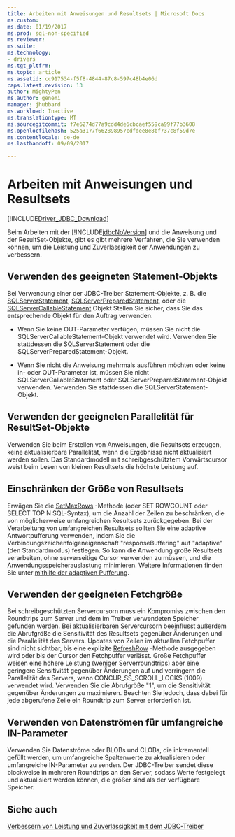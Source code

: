 ```yaml
---
title: Arbeiten mit Anweisungen und Resultsets | Microsoft Docs
ms.custom: 
ms.date: 01/19/2017
ms.prod: sql-non-specified
ms.reviewer: 
ms.suite: 
ms.technology:
- drivers
ms.tgt_pltfrm: 
ms.topic: article
ms.assetid: cc917534-f5f8-4844-87c8-597c48b4e06d
caps.latest.revision: 13
author: MightyPen
ms.author: genemi
manager: jhubbard
ms.workload: Inactive
ms.translationtype: MT
ms.sourcegitcommit: f7e6274d77a9cdd4de6cbcaef559ca99f77b3608
ms.openlocfilehash: 525a3177f662898957cdfdee8e8bf737c8f59d7e
ms.contentlocale: de-de
ms.lasthandoff: 09/09/2017

---
```

# <a name="working-with-statements-and-result-sets"></a>Arbeiten mit Anweisungen und Resultsets
[!INCLUDE[Driver_JDBC_Download](../../includes/driver_jdbc_download.md)]

  Beim Arbeiten mit der [!INCLUDE[jdbcNoVersion](../../includes/jdbcnoversion_md.md)] und die Anweisung und der ResultSet-Objekte, gibt es gibt mehrere Verfahren, die Sie verwenden können, um die Leistung und Zuverlässigkeit der Anwendungen zu verbessern.  
  
## <a name="use-the-appropriate-statement-object"></a>Verwenden des geeigneten Statement-Objekts  
 Bei Verwendung einer der JDBC-Treiber Statement-Objekte, z. B. die [SQLServerStatement](../../connect/jdbc/reference/sqlserverstatement-class.md), [SQLServerPreparedStatement](../../connect/jdbc/reference/sqlserverpreparedstatement-class.md), oder die [SQLServerCallableStatement](../../connect/jdbc/reference/sqlservercallablestatement-class.md) Objekt Stellen Sie sicher, dass Sie das entsprechende Objekt für den Auftrag verwenden.  
  
-   Wenn Sie keine OUT-Parameter verfügen, müssen Sie nicht die SQLServerCallableStatement-Objekt verwendet wird. Verwenden Sie stattdessen die SQLServerStatement oder die SQLServerPreparedStatement-Objekt.  
  
-   Wenn Sie nicht die Anweisung mehrmals ausführen möchten oder keine in- oder OUT-Parameter ist, müssen Sie nicht SQLServerCallableStatement oder SQLServerPreparedStatement-Objekt verwenden. Verwenden Sie stattdessen die SQLServerStatement-Objekt.  
  
## <a name="use-the-appropriate-concurrency-for-resultset-objects"></a>Verwenden der geeigneten Parallelität für ResultSet-Objekte  
 Verwenden Sie beim Erstellen von Anweisungen, die Resultsets erzeugen, keine aktualisierbare Parallelität, wenn die Ergebnisse nicht aktualisiert werden sollen. Das Standardmodell mit schreibgeschütztem Vorwärtscursor weist beim Lesen von kleinen Resultsets die höchste Leistung auf.  
  
## <a name="limit-the-size-of-your-result-sets"></a>Einschränken der Größe von Resultsets  
 Erwägen Sie die [SetMaxRows](../../connect/jdbc/reference/setmaxrows-method-sqlserverstatement.md) -Methode (oder SET ROWCOUNT oder SELECT TOP N SQL-Syntax), um die Anzahl der Zeilen zu beschränken, die von möglicherweise umfangreichen Resultsets zurückgegeben. Bei der Verarbeitung von umfangreichen Resultsets sollten Sie eine adaptive Antwortpufferung verwenden, indem Sie die Verbindungszeichenfolgeneigenschaft "responseBuffering" auf "adaptive" (den Standardmodus) festlegen. So kann die Anwendung große Resultsets verarbeiten, ohne serverseitige Cursor verwenden zu müssen, und die Anwendungsspeicherauslastung minimieren. Weitere Informationen finden Sie unter [mithilfe der adaptiven Pufferung](../../connect/jdbc/using-adaptive-buffering.md).  
  
## <a name="use-the-appropriate-fetch-size"></a>Verwenden der geeigneten Fetchgröße  
 Bei schreibgeschützten Servercursorn muss ein Kompromiss zwischen den Roundtrips zum Server und dem im Treiber verwendeten Speicher gefunden werden. Bei aktualisierbaren Servercursorn beeinflusst außerdem die Abrufgröße die Sensitivität des Resultsets gegenüber Änderungen und die Parallelität des Servers. Updates von Zeilen im aktuellen Fetchpuffer sind nicht sichtbar, bis eine explizite [RefreshRow](../../connect/jdbc/reference/refreshrow-method-sqlserverresultset.md) -Methode ausgegeben wird oder bis der Cursor den Fetchpuffer verlässt. Große Fetchpuffer weisen eine höhere Leistung (weniger Serverroundtrips) aber eine geringere Sensitivität gegenüber Änderungen auf und verringern die Parallelität des Servers, wenn CONCUR_SS_SCROLL_LOCKS (1009) verwendet wird. Verwenden Sie die Abrufgröße "1", um die Sensitivität gegenüber Änderungen zu maximieren. Beachten Sie jedoch, dass dabei für jede abgerufene Zeile ein Roundtrip zum Server erforderlich ist.  
  
## <a name="use-streams-for-large-in-parameters"></a>Verwenden von Datenströmen für umfangreiche IN-Parameter  
 Verwenden Sie Datenströme oder BLOBs und CLOBs, die inkrementell gefüllt werden, um umfangreiche Spaltenwerte zu aktualisieren oder umfangreiche IN-Parameter zu senden. Der JDBC-Treiber sendet diese blockweise in mehreren Roundtrips an den Server, sodass Werte festgelegt und aktualisiert werden können, die größer sind als der verfügbare Speicher.  
  
## <a name="see-also"></a>Siehe auch  
 [Verbessern von Leistung und Zuverlässigkeit mit dem JDBC-Treiber](../../connect/jdbc/improving-performance-and-reliability-with-the-jdbc-driver.md)  
  
  

